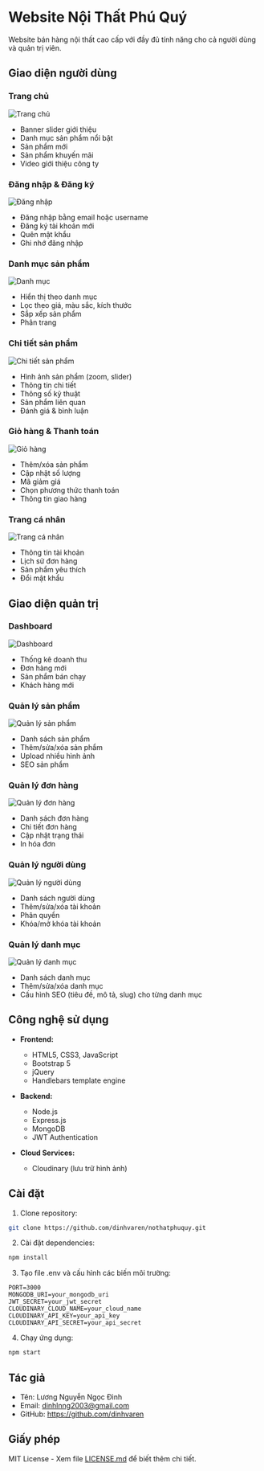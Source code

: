 # Website Nội Thất Phú Quý

Website bán hàng nội thất cao cấp với đầy đủ tính năng cho cả người dùng và quản trị viên.

## Giao diện người dùng

### Trang chủ
![Trang chủ](/images/dashbroad.jpg)
- Banner slider giới thiệu
- Danh mục sản phẩm nổi bật
- Sản phẩm mới
- Sản phẩm khuyến mãi
- Video giới thiệu công ty

### Đăng nhập & Đăng ký
![Đăng nhập](/images/login.jpg)
- Đăng nhập bằng email hoặc username
- Đăng ký tài khoản mới
- Quên mật khẩu
- Ghi nhớ đăng nhập

### Danh mục sản phẩm
![Danh mục](/images/products.jpg)
- Hiển thị theo danh mục
- Lọc theo giá, màu sắc, kích thước
- Sắp xếp sản phẩm
- Phân trang

### Chi tiết sản phẩm
![Chi tiết sản phẩm](/images/products-detail.jpg)
- Hình ảnh sản phẩm (zoom, slider)
- Thông tin chi tiết
- Thông số kỹ thuật
- Sản phẩm liên quan
- Đánh giá & bình luận

### Giỏ hàng & Thanh toán
![Giỏ hàng](/images/cart.jpg)
- Thêm/xóa sản phẩm
- Cập nhật số lượng
- Mã giảm giá
- Chọn phương thức thanh toán
- Thông tin giao hàng

### Trang cá nhân
![Trang cá nhân](/images/profile.jpg)
- Thông tin tài khoản
- Lịch sử đơn hàng
- Sản phẩm yêu thích
- Đổi mật khẩu

## Giao diện quản trị

### Dashboard
![Dashboard](/images/admin-dashbroad.jpg)
- Thống kê doanh thu
- Đơn hàng mới
- Sản phẩm bán chạy
- Khách hàng mới

### Quản lý sản phẩm
![Quản lý sản phẩm](/images/products-admin.jpg)
- Danh sách sản phẩm
- Thêm/sửa/xóa sản phẩm
- Upload nhiều hình ảnh
- SEO sản phẩm

### Quản lý đơn hàng
![Quản lý đơn hàng](/images/order-admin.jpg)
- Danh sách đơn hàng
- Chi tiết đơn hàng
- Cập nhật trạng thái
- In hóa đơn

### Quản lý người dùng
![Quản lý người dùng](/images/users-admin.jpg)
- Danh sách người dùng
- Thêm/sửa/xóa tài khoản
- Phân quyền
- Khóa/mở khóa tài khoản

### Quản lý danh mục
![Quản lý danh mục](/images/admin-catergories.jpg)
- Danh sách danh mục
- Thêm/sửa/xóa danh mục
- Cấu hình SEO (tiêu đề, mô tả, slug) cho từng danh mục

## Công nghệ sử dụng

- **Frontend:**
  - HTML5, CSS3, JavaScript
  - Bootstrap 5
  - jQuery
  - Handlebars template engine
  
- **Backend:**
  - Node.js
  - Express.js
  - MongoDB
  - JWT Authentication
  
- **Cloud Services:**
  - Cloudinary (lưu trữ hình ảnh)

## Cài đặt

1. Clone repository:
```bash
git clone https://github.com/dinhvaren/nothatphuquy.git
```

2. Cài đặt dependencies:
```bash
npm install
```

3. Tạo file .env và cấu hình các biến môi trường:
```env
PORT=3000
MONGODB_URI=your_mongodb_uri
JWT_SECRET=your_jwt_secret
CLOUDINARY_CLOUD_NAME=your_cloud_name
CLOUDINARY_API_KEY=your_api_key
CLOUDINARY_API_SECRET=your_api_secret
```

4. Chạy ứng dụng:
```bash
npm start
```

## Tác giả

- Tên: Lương Nguyễn Ngọc Đình
- Email: dinhlnng2003@gmail.com
- GitHub: https://github.com/dinhvaren

## Giấy phép

MIT License - Xem file [LICENSE.md](LICENSE.md) để biết thêm chi tiết. 